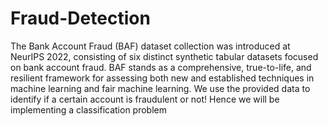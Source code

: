 # Fraud-Detection
The Bank Account Fraud (BAF) dataset collection was introduced at NeurIPS 2022, consisting of six distinct synthetic tabular datasets focused on bank account fraud. BAF stands as a comprehensive, true-to-life, and resilient framework for assessing both new and established techniques in machine learning and fair machine learning. We use the provided data to identify if a certain account is fraudulent or not! Hence we will be implementing a classification problem
